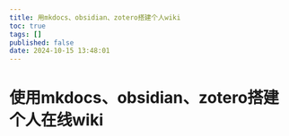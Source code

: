 ```yaml
---
title: 用mkdocs、obsidian、zotero搭建个人wiki
toc: true
tags: []
published: false
date: 2024-10-15 13:48:01
---
```

# 使用mkdocs、obsidian、zotero搭建个人在线wiki
